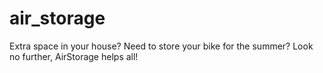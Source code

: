 # air_storage
Extra space in your house? Need to store your bike for the summer? Look no further, AirStorage helps all!
